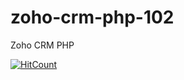 # zoho-crm-php-102
Zoho CRM PHP

[![HitCount](http://hits.dwyl.io/teamtact/https://github.com/teamtact/zoho-crm-php-102.svg)](http://hits.dwyl.io/teamtact/https://github.com/teamtact/zoho-crm-php-102)
